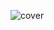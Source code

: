 
![cover](https://github.com/briannawillis195/briannawillis195/assets/143905399/d15e4ba9-c73e-45ec-92f2-5b1c35cba29c)
